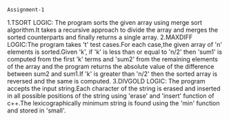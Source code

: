                                                                                Assignment-1
1.TSORT
   LOGIC: The program sorts the given array using merge sort algorithm.It takes a recursive approach to divide the array and merges 
                the sorted counterparts and finally returns a single array.
2.MAXDIFF
   LOGIC:The program takes 't' test cases.For each case,the given array of 'n' elements is sorted.Given  'k', if 'k' is less than or equal
               to 'n/2'  then  'sum1' is computed from the first 'k' terms and 'sum2' from the remaining elements of the array and the program returns 
	the absolute value of the difference between sum2 and sum1.If 'k' is greater than 'n/2' then the sorted array is reversed and the same is computed.
3.DIVGOLD
   LOGIC: The program accepts the input string.Each character of the string is erased and inserted in all possible positions of the string using
                 'erase' and 'insert' function of c++.The lexicographically minimum string is found using the 'min' function and stored in 'small'.